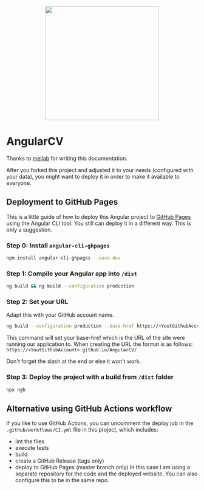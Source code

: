 <p align="center">
  <img src="https://raw.githubusercontent.com/StegSchreck/AngularCV/master/src/assets/img/AngularCV.png" width="300px">
</p>

# AngularCV
Thanks to [mellab](https://github.com/mellab) for writing this documentation.

After you forked this project and adjusted it to your needs (configured with your data), you might want to deploy it in order to make it available to everyone.

## Deployment to GitHub Pages
This is a little guide of how to deploy this Angular project to [GitHub Pages](https://pages.github.com/) using the Angular CLI tool. You still can deploy it in a different way. This is only a suggestion.

### Step 0: Install `angular-cli-ghpages`
```sh
npm install angular-cli-ghpages --save-dev
```

### Step 1: Compile your Angular app into `/dist`
```sh
ng build && ng build --configuration production
```

### Step 2: Set your URL
Adapt this with your GitHub account name.
```sh
ng build --configuration production --base-href https://<YoutGithubAccount>.github.io/AngularCV/
```

This command will set your base-href which is the URL of the site were running our application to. When creating the URL the format is as follows:
`https://<YoutGithubAccount>.github.io/AngularCV/`

Don't forget the slash at the end or else it won't work.

### Step 3: Deploy the project with a build from `/dist` folder
```sh
npx ngh
```

## Alternative using GitHub Actions workflow
If you like to use GitHub Actions, you can uncomment the deploy job in the `.github/workflows/CI.yml` file in this project, which includes:
- lint the files
- execute tests
- build
- create a GitHub Release (tags only)
- deploy to GitHub Pages (master branch only)
  In this case I am using a separate repository for the code and the deployed website. You can also configure this to be in the same repo.

